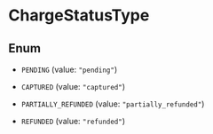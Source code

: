 

# ChargeStatusType

## Enum


* `PENDING` (value: `"pending"`)

* `CAPTURED` (value: `"captured"`)

* `PARTIALLY_REFUNDED` (value: `"partially_refunded"`)

* `REFUNDED` (value: `"refunded"`)



